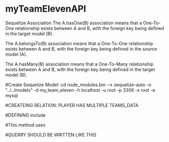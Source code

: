# myTeamElevenAPI

Sequelize Association
The A.hasOne(B) association means that a One-To-One relationship exists between A and B, with the foreign key being defined in the target model (B).

The A.belongsTo(B) association means that a One-To-One relationship exists between A and B, with the foreign key being defined in the source model (A).

The A.hasMany(B) association means that a One-To-Many relationship exists between A and B, with the foreign key being defined in the target model (B).



#Create Sequelize Model:
cd node_modules\.bin --> 
sequelize-auto -o "../../models" -d my_team_eleven -h localhost -u root -p 3306 -x root -e mysql

#CREATEING RELATION: PLAYER HAS MULTIPLE TEAMS_DATA
<!-- models.player.belongsTo(models.teams_data,{
    as: 'team1Data',
    foreignKey: 'player_team_1_id'
})

models.player.belongsTo(models.teams_data,{
    as: 'team2Data',
    foreignKey: 'player_team_2_id'
})

models.player.belongsTo(models.teams_data,{
    as: 'team3Data',
    foreignKey: 'player_team_3_id'
})

models.player.belongsTo(models.teams_data,{
    as: 'team4Data',
    foreignKey: 'player_team_4_id'
}) -->

#DEFINING include 
<!-- const playerTeams = {
    raw:true,
    hasJoin: true,
    nest:true,
    include: [
        {
            model:models.teams_data,
            as:'team1Data'
        },
        {
            model:models.teams_data,
            as:'team2Data'
        },
        {
            model:models.teams_data,
            as:'team3Data'
        },
        {
            model:models.teams_data,
            as:'team4Data'
        },
    ]
} -->

#This method uses 
<!-- router.get('/get-all-players',(req,res)=>{
    models.player._validateIncludedElements(playerTeams) // important for raw querry association
    sequelize.query(query.GET_ALL_PLAYERS,playerTeams)   // options=playerTeams
    .then((result)=>{
        res.send(result)
    }).catch((err)=>{
        console.error("Error---",err);
        res.send(false)
    })
}) -->


#QUERRY SHOULD BE WRITTEN LIKE THIS
<!-- select player.*, team1Data.team_id as 'team1Data.team_id',team1Data.team_name as 'team1Data.team_name', team1Data.team_owner as 'team1Data.team_owner', team1Data.temporary_team as 'team1Data.temporary_team', team2Data.team_id as 'team2Data.team_id',team2Data.team_name as 'team2Data.team_name', team2Data.team_owner as 'team2Data.team_owner', team2Data.temporary_team as 'team2Data.temporary_team', team3Data.team_id as 'team3Data.team_id',team3Data.team_name as 'team3Data.team_name', team3Data.team_owner as 'team3Data.team_owner', team3Data.temporary_team as 'team3Data.temporary_team', team4Data.team_id as 'team4Data.team_id',team4Data.team_name as 'team4Data.team_name', team4Data.team_owner as 'team4Data.team_owner', team4Data.temporary_team as 'team4Data.temporary_team' from player left join teams_data team1Data on player.player_team_1_id=team1Data.team_id left join teams_data team2Data on player.player_team_2_id=team2Data.team_id left join teams_data team3Data on player.player_team_3_id=team2Data.team_id left join teams_data team4Data on player.player_team_4_id=team2Data.team_id; -->



